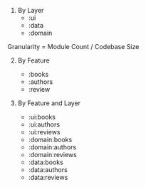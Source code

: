 1. By Layer
	- :ui
	- :data
	- :domain

Granularity = Module Count / Codebase Size

2. By Feature
	- :books
	- :authors
	- :review

3. By Feature and Layer
	- :ui:books
	- :ui:authors
	- :ui:reviews
	- :domain:books
	- :domain:authors
	- :domain:reviews
	- :data:books
	- :data:authors
	- :data:reviews
	